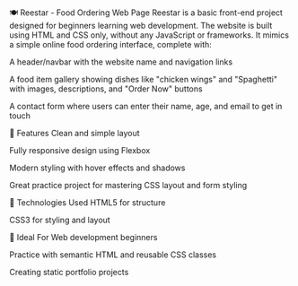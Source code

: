 🍽️ Reestar - Food Ordering Web Page
Reestar is a basic front-end project designed for beginners learning web development. The website is built using HTML and CSS only, without any JavaScript or frameworks. It mimics a simple online food ordering interface, complete with:

A header/navbar with the website name and navigation links

A food item gallery showing dishes like "chicken wings" and "Spaghetti" with images, descriptions, and "Order Now" buttons

A contact form where users can enter their name, age, and email to get in touch

🔧 Features
Clean and simple layout

Fully responsive design using Flexbox

Modern styling with hover effects and shadows

Great practice project for mastering CSS layout and form styling

📁 Technologies Used
HTML5 for structure

CSS3 for styling and layout

🧠 Ideal For
Web development beginners

Practice with semantic HTML and reusable CSS classes

Creating static portfolio projects
